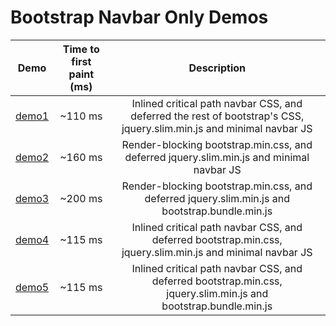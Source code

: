 # Bootstrap Navbar Only Demos

| Demo                                                        | Time to first paint (ms) | Description                                                                                                          |
| ------------------------------------------------------------|:------------------------:|:--------------------------------------------------------------------------------------------------------------------:|
| [demo1](https://patkub.github.io/bs-navbar-only/demo1.html) | ~110 ms                  | Inlined critical path navbar CSS, and deferred the rest of bootstrap's CSS, jquery.slim.min.js and minimal navbar JS |
| [demo2](https://patkub.github.io/bs-navbar-only/demo2.html) | ~160 ms                  | Render-blocking bootstrap.min.css, and deferred jquery.slim.min.js and minimal navbar JS                             |
| [demo3](https://patkub.github.io/bs-navbar-only/demo3.html) | ~200 ms                  | Render-blocking bootstrap.min.css, and deferred jquery.slim.min.js and bootstrap.bundle.min.js                       |
| [demo4](https://patkub.github.io/bs-navbar-only/demo4.html) | ~115 ms                  | Inlined critical path navbar CSS, and deferred bootstrap.min.css, jquery.slim.min.js and minimal navbar JS           |
| [demo5](https://patkub.github.io/bs-navbar-only/demo5.html) | ~115 ms                  | Inlined critical path navbar CSS, and deferred bootstrap.min.css, jquery.slim.min.js and bootstrap.bundle.min.js     |
